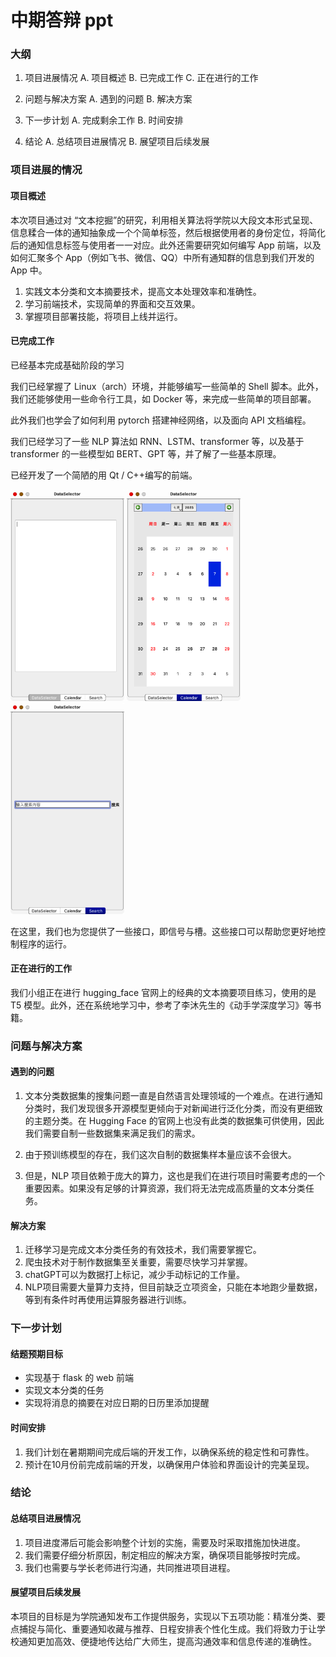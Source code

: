 # 中期答辩 ppt

### 大纲

1. 项目进展情况
   A. 项目概述
   B. 已完成工作
   C. 正在进行的工作

2. 问题与解决方案
   A. 遇到的问题
   B. 解决方案

3. 下一步计划
   A. 完成剩余工作
   B. 时间安排

4. 结论
   A. 总结项目进展情况
   B. 展望项目后续发展

### 项目进展的情况

#### 项目概述

本次项目通过对 “文本挖掘”的研究，利用相关算法将学院以大段文本形式呈现、信息糅合一体的通知抽象成一个个简单标签，然后根据使用者的身份定位，将简化后的通知信息标签与使用者一一对应。此外还需要研究如何编写 App 前端，以及如何汇聚多个 App（例如飞书、微信、QQ）中所有通知群的信息到我们开发的 App 中。

1. 实践文本分类和文本摘要技术，提高文本处理效率和准确性。
2. 学习前端技术，实现简单的界面和交互效果。
3. 掌握项目部署技能，将项目上线并运行。

#### 已完成工作

已经基本完成基础阶段的学习

我们已经掌握了 Linux（arch）环境，并能够编写一些简单的 Shell 脚本。此外，我们还能够使用一些命令行工具，如 Docker 等，来完成一些简单的项目部署。

此外我们也学会了如何利用 pytorch 搭建神经网络，以及面向 API 文档编程。

我们已经学习了一些 NLP 算法如 RNN、LSTM、transformer 等，以及基于 transformer 的一些模型如 BERT、GPT 等，并了解了一些基本原理。

已经开发了一个简陋的用 Qt / C++编写的前端。

<img src="img/image_2023-07-02-14-03-26.png" alt="zz" style="zoom:33%;" />

<img src="img/image_2023-07-02-14-03-34.png" alt="zz" style="zoom:33%;" />

<img src="img/image_2023-07-02-14-03-40.png" alt="zz" style="zoom:33%;" />

在这里，我们也为您提供了一些接口，即信号与槽。这些接口可以帮助您更好地控制程序的运行。

#### 正在进行的工作

我们小组正在进行 hugging_face 官网上的经典的文本摘要项目练习，使用的是 T5 模型。此外，还在系统地学习中，参考了李沐先生的《动手学深度学习》等书籍。

### 问题与解决方案

#### 遇到的问题

1. 文本分类数据集的搜集问题一直是自然语言处理领域的一个难点。在进行通知分类时，我们发现很多开源模型更倾向于对新闻进行泛化分类，而没有更细致的主题分类。在 Hugging Face 的官网上也没有此类的数据集可供使用，因此我们需要自制一些数据集来满足我们的需求。

2. 由于预训练模型的存在，我们这次自制的数据集样本量应该不会很大。
3. 但是，NLP 项目依赖于庞大的算力，这也是我们在进行项目时需要考虑的一个重要因素。如果没有足够的计算资源，我们将无法完成高质量的文本分类任务。

#### 解决方案

1. 迁移学习是完成文本分类任务的有效技术，我们需要掌握它。
2. 爬虫技术对于制作数据集至关重要，需要尽快学习并掌握。
3. chatGPT可以为数据打上标记，减少手动标记的工作量。
4. NLP项目需要大量算力支持，但目前缺乏立项资金，只能在本地跑少量数据，等到有条件时再使用运算服务器进行训练。

### 下一步计划

#### 结题预期目标

- 实现基于 flask 的 web 前端
- 实现文本分类的任务
- 实现将消息的摘要在对应日期的日历里添加提醒

#### 时间安排

1. 我们计划在暑期期间完成后端的开发工作，以确保系统的稳定性和可靠性。
2. 预计在10月份前完成前端的开发，以确保用户体验和界面设计的完美呈现。

### 结论

#### 总结项目进展情况

1. 项目进度滞后可能会影响整个计划的实施，需要及时采取措施加快进度。
2. 我们需要仔细分析原因，制定相应的解决方案，确保项目能够按时完成。
3. 我们也需要与学长老师进行沟通，共同推进项目进程。

#### 展望项目后续发展

本项目的目标是为学院通知发布工作提供服务，实现以下五项功能：精准分类、要点捕捉与简化、重要通知收藏与推荐、日程安排表个性化生成。我们将致力于让学校通知更加高效、便捷地传达给广大师生，提高沟通效率和信息传递的准确性。
